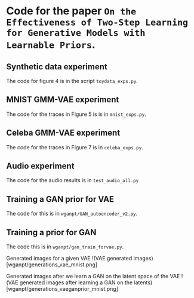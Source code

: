 # Code for the paper ``On the Effectiveness of Two-Step Learning for Generative Models with Learnable Priors``. 

## Synthetic data experiment

The code for figure 4 is in the script `toydata_exps.py`.  

## MNIST GMM-VAE experiment 

The code for the traces in Figure 5 is is in `mnist_exps.py`. 


## Celeba GMM-VAE experiment

The code for the traces in Figure 7 is in `celeba_exps.py`.

## Audio experiment 

The code for the audio results is in `test_audio_all.py`

## Training a GAN prior for VAE

The code for this is in `wganpt/GAN_autoencoder_v2.py`. 

## Training a prior for GAN

The code this is in `wganpt/gan_train_forvae.py`. 

Generated images for a given VAE
!(VAE generated images)[wganpt/generations_vae_mnist.png]

Generated images after we learn a GAN on the latent space of the VAE
!(VAE generated images after learning a GAN on the latents)[wganpt/generations_vaeganprior_mnist.png]


